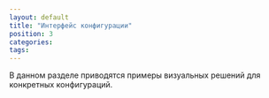 ```yaml
---
layout: default
title: "Интерфейс конфигурации"
position: 3
categories: 
tags: 
---
```


В данном разделе приводятся примеры визуальных решений для конкретных конфигураций.

 



 

 


